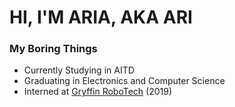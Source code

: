 # HI, I'M ARIA, AKA ARI

### My Boring Things
- Currently Studying in AITD
- Graduating in Electronics and Computer Science
- Interned at [Gryffin RoboTech](https://griffyn.io/) (2019)
